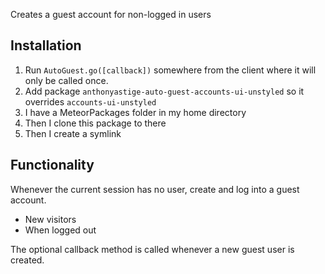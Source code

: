 Creates a guest account for non-logged in users

## Installation

1. Run `AutoGuest.go([callback])` somewhere from the client where it will only be called once.
2. Add package `anthonyastige-auto-guest-accounts-ui-unstyled` so it overrides `accounts-ui-unstyled`
 1. I have a MeteorPackages folder in my home directory
 2. Then I clone this package to there
 3. Then I create a symlink

## Functionality

Whenever the current session has no user, create and log into a guest account.

* New visitors
* When logged out

The optional callback method is called whenever a new guest user is created.
